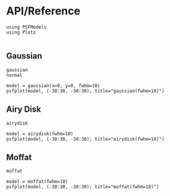 # API/Reference

```@setup plots
using PSFModels
using Plots
```

```@index
```

## Gaussian

```@docs
gaussian
normal
```

```@example plots
model = gaussian(x=0, y=0, fwhm=10)
psfplot(model, (-30:30, -30:30); title="gaussian(fwhm=10)")
```

## Airy Disk

```@docs
airydisk
```

```@example plots
model = airydisk(fwhm=10)
psfplot(model, (-30:30, -30:30); title="airydisk(fwhm=10)")
```

## Moffat

```@docs
moffat
```

```@example plots
model = moffat(fwhm=10)
psfplot(model, (-30:30, -30:30); title="moffat(fwhm=10)")
```
